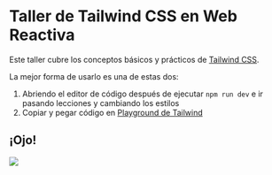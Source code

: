 
# Taller de Tailwind CSS en Web Reactiva

Este taller cubre los conceptos básicos y prácticos de [Tailwind CSS](https://tailwindcss.com/docs/installation).

La mejor forma de usarlo es una de estas dos:

1. Abriendo el editor de código después de ejecutar `npm run dev` e ir pasando lecciones y cambiando los estilos
2. Copiar y pegar código en [Playground de Tailwind](https://play.tailwindcss.com/)
  

## ¡Ojo!

<div class="flex justify-center mt-8">
  <img src="https://c.tenor.com/gTg8ZSZMR6YAAAAC/tenor.gif" />
</div>